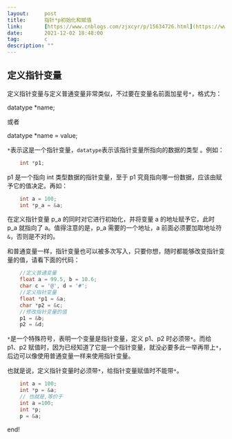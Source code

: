 ```yaml
---
layout:     post
title:      指针*p初始化和赋值
link:       [https://www.cnblogs.com/zjxcyr/p/15634726.html](https://www.cnblogs.com/zjxcyr/p/15634726.html)
date:       2021-12-02 18:48:00
tag:        c
description: ""
---
```


## 定义指针变量

定义指针变量与定义普通变量非常类似，不过要在变量名前面加星号`*`，格式为：

datatype *name;

或者

datatype *name = value;

`*`表示这是一个指针变量，`datatype`表示该指针变量所指向的数据的类型 。例如：
```csharp 
    int *p1;
```

p1 是一个指向 int 类型数据的指针变量，至于 p1 究竟指向哪一份数据，应该由赋予它的值决定。再如：
```csharp 
    int a = 100;
    int *p_a = &a;
```

在定义指针变量 p_a 的同时对它进行初始化，并将变量 a 的地址赋予它，此时 p_a 就指向了 a。值得注意的是，p_a 需要的一个地址，a 前面必须要加取地址符`&`，否则是不对的。  
  
和普通变量一样，指针变量也可以被多次写入，只要你想，随时都能够改变指针变量的值，请看下面的代码：
```csharp 
    //定义普通变量
    float a = 99.5, b = 10.6;
    char c = '@', d = '#';
    //定义指针变量
    float *p1 = &a;
    char *p2 = &c;
    //修改指针变量的值
    p1 = &b;
    p2 = &d;
```

`*`是一个特殊符号，表明一个变量是指针变量，定义 p1、p2 时必须带`*`。而给 p1、p2 赋值时，因为已经知道了它是一个指针变量，就没必要多此一举再带上`*`，后边可以像使用普通变量一样来使用指针变量。

也就是说，定义指针变量时必须带`*`，给指针变量赋值时不能带`*`。
```csharp 
    int a = 100;
    int *p = &a;
    // 也就是,等价于
    int a =100;
    int *p;
    p = &a;
```

end!
